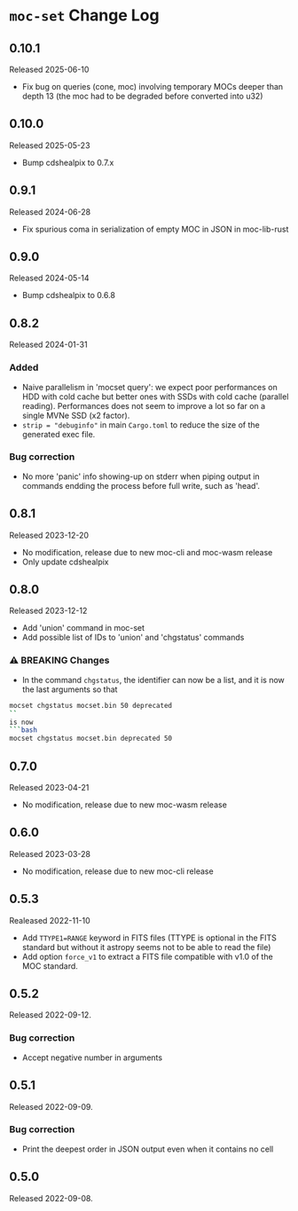 # `moc-set` Change Log

## 0.10.1

Released 2025-06-10

* Fix bug on queries (cone, moc) involving temporary MOCs deeper than depth 13
  (the moc had to be degraded before converted into u32)



## 0.10.0

Released 2025-05-23

* Bump cdshealpix to 0.7.x

## 0.9.1

Released 2024-06-28

* Fix spurious coma in serialization of empty MOC in JSON in moc-lib-rust

## 0.9.0

Released 2024-05-14

* Bump cdshealpix to 0.6.8

## 0.8.2

Released 2024-01-31

### Added

* Naive parallelism in 'mocset query':
  we expect poor performances on HDD with cold cache but better ones with
  SSDs with cold cache (parallel reading).
  Performances does not seem to improve a lot so far on a single MVNe SSD (x2 factor).
* `strip = "debuginfo"` in main `Cargo.toml` to reduce the size of the generated exec file.

### Bug correction

* No more 'panic' info showing-up on stderr when piping output in commands
  endding the process before full write, such as 'head'.

## 0.8.1

Released 2023-12-20

* No modification, release due to new moc-cli and moc-wasm release
* Only update cdshealpix

## 0.8.0

Released 2023-12-12

* Add 'union' command in moc-set
* Add possible list of IDs to 'union' and 'chgstatus' commands

### ⚠️ BREAKING Changes

* In the command `chgstatus`, the identifier can now be a list,
  and it is now the last arguments so that

```bash
mocset chgstatus mocset.bin 50 deprecated
``
is now
```bash
mocset chgstatus mocset.bin deprecated 50
```

## 0.7.0

Released 2023-04-21

* No modification, release due to new moc-wasm release

## 0.6.0

Released 2023-03-28

* No modification, release due to new moc-cli release

## 0.5.3

Realeased 2022-11-10

* Add `TTYPE1=RANGE` keyword in FITS files (TTYPE is optional in the FITS standard but without
  it astropy seems not to be able to read the file)
* Add option `force_v1` to extract a FITS file compatible with v1.0 of the MOC standard.

## 0.5.2

Released 2022-09-12.

### Bug correction

* Accept negative number in arguments

## 0.5.1

Released 2022-09-09.

### Bug correction

* Print the deepest order in JSON output even when it contains no cell

## 0.5.0

Released 2022-09-08.

